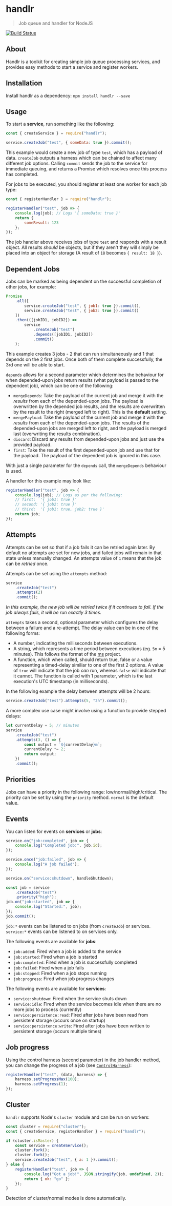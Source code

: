 # handlr
> Job queue and handler for NodeJS

[![Build Status](https://travis-ci.org/Kiosked/handlr.svg?branch=master)](https://travis-ci.org/Kiosked/handlr)

## About
Handlr is a toolkit for creating simple job queue processing services, and provides easy methods to start a service and register workers.

## Installation
Install handlr as a dependency: `npm install handlr --save`

## Usage
To start a **service**, run something like the following:

```javascript
const { createService } = require("handlr");

service.createJob("test", { someData: true }).commit();
```

This example would create a new job of type `test`, which has a payload of data. `createJob` outputs a harness which can be chained to affect many different job options. Calling `commit` sends the job to the service for immediate queuing, and returns a Promise which resolves once this process has completed.

For jobs to be executed, you should register at least one worker for each job type:

```javascript
const { registerHandler } = require("handlr");

registerHandler("test", job => {
    console.log(job); // Logs '{ someData: true }'
    return {
        someResult: 123
    };
});
```

The job handler above receives jobs of type `test` and responds with a result object. All results _should_ be objects, but if they aren't they will simply be placed into an object for storage (A result of `18` becomes `{ result: 18 }`).

## Dependent Jobs
Jobs can be marked as being dependent on the successful completion of other jobs, for example:

```javascript
Promise
    .all([
        service.createJob("test", { job1: true }).commit(),
        service.createJob("test", { job2: true }).commit()
    ])
    .then(([jobID1, jobID2]) =>
        service
            .createJob("test")
            .depends([jobID1, jobID2])
            .commit()
    );
```

This example creates 3 jobs - 2 that can run simultaneously and 1 that depends on the 2 first jobs. Once both of them complete successfully, the 3rd one will be able to start.

`depends` allows for a second parameter which determines the behaviour for when depended-upon jobs return results (what payload is passed to the dependent job), which can be one of the following:

 * `mergeDepends`: Take the payload of the current job and merge it with the _results_ from each of the depended-upon jobs. The payload is overwritten by the depended job results, and the results are overwritten by the result to the right (merged left to right). This is the **default** setting.
 * `mergePayload`: Take the payload of the current job and merge it with the _results_ from each of the depended-upon jobs. The results of the depended-upon jobs are merged left to right, and the payload is merged last (overwriting the results combination).
 * `discard`: Discard any results from depended-upon jobs and just use the provided payload.
 * `first`: Take the result of the first depended-upon job and use that for the payload. The payload of the dependent job is ignored in this case.

With just a single parameter for the `depends` call, the `mergeDepends` behaviour is used.

A handler for this example may look like:

```javascript
registerHandler("test", job => {
    console.log(job); // Logs as per the following:
    // first:  '{ job1: true }'
    // second: '{ job2: true }'
    // third:  '{ job1: true, job2: true }'
    return job;
});
```

## Attempts
Attempts can be set so that if a job fails it can be retried again later. By default no attempts are set for new jobs, and failed jobs will remain in that state unless manually changed. An attempts value of `1` means that the job can be _retried_ once.

Attempts can be set using the `attempts` method:

```javascript
service
    .createJob("test")
    .attempts(2)
    .commit();
```

_In this example, the new job will be retried twice if it continues to fail. If the job always fails, it will be run exactly 3 times._

`attempts` takes a second, optional parameter which configures the delay between a failure and a re-attempt. The delay value can be in one of the following forms:

 * A number, indicating the milliseconds between executions.
 * A string, which represents a time period between executions (eg. `5m` = 5 minutes). This follows the format of the [ms](https://www.npmjs.com/package/ms) project.
 * A function, which when called, should return true, false or a value representing a timed-delay similiar to one of the first 2 options. A value of `true` will indicate that the job _can_ run, whereas `false` will indicate that it cannot. The function is called with 1 parameter, which is the last execution's UTC timestamp (in milliseconds).

In the following example the delay between attempts will be 2 hours:

```javascript
service.createJob("test").attempts(5, "2h").commit();
```

A more complex use case might involve using a function to provide stepped delays:

```javascript
let currentDelay = 5; // minutes
service
    .createJob("test")
    .attempts(3, () => {
        const output = `${currentDelay}m`;
        currentDelay *= 2;
        return output;
    })
    .commit();
```

## Priorities
Jobs can have a priority in the following range: low/normal/high/critical. The priority can be set by using the `priority` method. `normal` is the default value.

## Events
You can listen for events on **services** or **jobs**:

```javascript
service.on("job:completed", job => {
    console.log("Completed job:", job.id);
});

service.once("job:failed", job => {
    console.log("A job failed");
});

service.on("service:shutdown", handleShutdown);

const job = service
    .createJob("test")
    .priority("high");
job.on("job:started", job => {
    console.log("Started:", job);
});
job.commit();
```

`job:*` events can be listened to on jobs (from `createJob`) or services. `service:*` events can be listened to on services only.

The following events are available for **jobs**:

 * `job:added`: Fired when a job is added to the service
 * `job:started`: Fired when a job is started
 * `job:completed`: Fired when a job is successfully completed
 * `job:failed`: Fired when a job fails
 * `job:stopped`: Fired when a job stops running
 * `job:progress`: Fired when job progress changes

The following events are available for **services**:

 * `service:shutdown`: Fired when the service shuts down
 * `service:idle`: Fired when the service becomes idle when there are no more jobs to process (currently)
 * `service:persistence:read`: Fired after jobs have been read from persistent storage (occurs once on startup)
 * `service:persistence:write`: Fired after jobs have been written to persistent storage (occurs multiple times)

## Job progress
Using the control harness (second parameter) in the job handler method, you can change the progress of a job (see [`ControlHarness`](https://github.com/Kiosked/handlr/blob/master/API.md#controlharness--object)):

```javascript
registerHandler("test", (data, harness) => {
    harness.setProgressMax(100);
    harness.setProgress(1);
});
```

## Cluster
`handlr` supports Node's `cluster` module and can be run on workers:

```javascript
const cluster = require("cluster");
const { createService, registerHandler } = require("handlr");

if (cluster.isMaster) {
    const service = createService();
    cluster.fork();
    cluster.fork();
    service.createJob("test", { a: 1 }).commit();
} else {
    registerHandler("test", job => {
        console.log("Got a job!", JSON.stringify(job, undefined, 2));
        return { ok: "go" };
    });
}
```

Detection of cluster/normal modes is done automatically.
